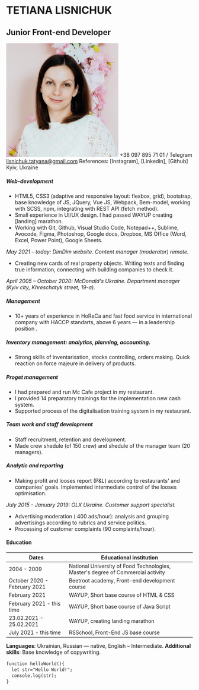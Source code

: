 # TETIANA LISNICHUK

## Junior Front-end Developer

![CV Photo](photo.png)
+38 097 895 71 01 / Telegram
<lisnichuk.tatyana@gmail.com>
References: [Instagram], [Linkedin], [Github]
Kyiv, Ukraine

##### Web-development

- HTML5, CSS3 (adaptive and responsive layout: flexbox, grid), bootstrap, base knowledge of JS, JQuery, Vue JS, Webpack, Bem-model, working with SCSS, npm, integrating with REST API (fetch method).
- Small experience in UI/UX design. I had passed WAYUP creating [landing] marathon.
- Working with Git, Github, Visual Studio Code, Notepad++, Sublime, Avocode, Figma, Photoshop, Google docs, Dropbox, MS Office (Word, Excel, Power Point), Google Sheets.

_May 2021 – today: DimDim website. Content manager (moderator) remote._

- Creating new cards of real property objects. Writing texts and finding true information, connecting with building companies to check it.

_April 2005 – October 2020: McDonald's Ukraine. Department manager (Kyiv city, Khreschatyk street, 19-a)._

##### Management

- 10+ years of experience in HoReCa and fast food service in international company with HACCP standarts, above 6 years — in a leadership position .

##### Inventory management: analytics, planning, accounting.

- Strong skills of inventarisation, stocks controlling, orders making. Quick reaction on force majeure in delivery of products.

##### Proget management

- I had prepared and run Mc Cafe project in my restaurant.
- I provided 14 preparatory trainings for the implementation new cash system.
- Supported process of the digitalisation training system in my restaurant.

##### Team work and staff development

- Staff recruitment, retention and development.
- Made crew shedule (of 150 crew) and shedule of the manager team (20 managers).

##### Analytic and reporting

- Making profit and looses report (P&L) according to restaurants' and companies' goals. Implemented intermediate control of the looses optimisation.

_July 2015 - January 2019: OLX Ukraine. Customer support specialist._

- Advertising moderation ( 400 ads/hour): analysis and grouping advertisings according to rubrics and service politics.
- Processing of customer complaints (90 complaints/hour).

#### Education

| Dates                        | Educational institution                                                          |
| ---------------------------- | -------------------------------------------------------------------------------- |
| 2004 - 2009                  | National University of Food Technologies, Master's degree of Commercial activity |
| October 2020 - February 2021 | Beetroot academy, Front-end development course                                   |
| February 2021                | WAYUP, Short base course of HTML & CSS                                           |
| February 2021 - this time    | WAYUP, Short base course of Java Script                                          |
| 23.02.2021 - 25.02.2021      | WAYUP, creating landing marathon                                                 |
| July 2021 - this time        | RSSchool, Front-End JS base course                                               |

**Languages**: Ukrainian, Russian — native, English – Intermediate.
**Additional skills**: Base knowledge of copywriting.

```
function helloWorld(){
  let str="Hello World!";
  console.log(str);
}
```
